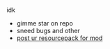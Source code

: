 idk
- gimme star on repo
- sneed bugs and other
- [post ur resourcepack for mod](https://github.com/user95401/Swing./discussions/1)
